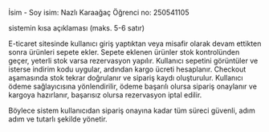 İsim - Soy isim: Nazlı Karaağaç
Öğrenci no: 250541105

sistemin kısa açıklaması (maks. 5-6 satır)

E-ticaret sitesinde kullanıcı giriş yaptıktan veya misafir olarak devam ettikten sonra ürünleri sepete ekler. Sepete eklenen ürünler stok kontrolünden geçer, yeterli stok varsa rezervasyon yapılır. Kullanıcı sepetini görüntüler ve isterse indirim kodu uygular, ardından kargo ücreti hesaplanır. Checkout aşamasında stok tekrar doğrulanır ve sipariş kaydı oluşturulur. Kullanıcı ödeme sağlayıcısına yönlendirilir, ödeme başarılı olursa sipariş onaylanır ve kargoya hazırlanır, başarısız olursa rezervasyon iptal edilir.

Böylece sistem kullanıcıdan sipariş onayına kadar tüm süreci güvenli, adım adım ve tutarlı şekilde yönetir.

